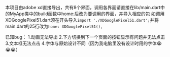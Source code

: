<!-- # todo_dev

A new Flutter project.

## Getting Started

This project is a starting point for a Flutter application.

A few resources to get you started if this is your first Flutter project:

- [Lab: Write your first Flutter app](https://flutter.dev/docs/get-started/codelab)
- [Cookbook: Useful Flutter samples](https://flutter.dev/docs/cookbook)

For help getting started with Flutter, view our
[online documentation](https://flutter.dev/docs), which offers tutorials,
samples, guidance on mobile development, and a full API reference. -->

本项目由adobe xd直接导出，共有8个界面，调用各界面请直接在lib/main.dart中的MyApp类中的build函数中home:后改为要调用的界面，并导入相应的包
如调用XDGooglePixel51.dart须在开头导入```import './XDGooglePixel51.dart';```并将main.dart的25行改为```home: XDGooglePixel51(),```

已知bug：
1.动画无法导出
2.下方切换到下一个页面的按钮显示有问题并无法点击
3.文本框无法点击
4.字体与原始设计不同（因为我电脑里没有设计时用的字体😭😭😭）